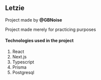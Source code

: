 
## Letzie

Project made by **@GBNoise**

Project made merely for practicing purposes

#### Technologies used in the project

1. React
2. Next.js
3. Typescript
4. Prisma
5. Postgresql
